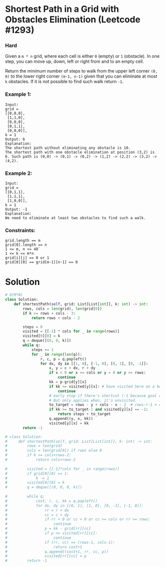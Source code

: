 Shortest Path in a Grid with Obstacles Elimination (Leetcode #1293)
===============================
### Hard

Given a `m * n` grid, where each cell is either `0` (empty) or `1` (obstacle). In one step, you can move up, down, left or right from and to an empty cell.

Return the minimum number of steps to walk from the upper left corner `(0, 0)` to the lower right corner `(m-1, n-1)` given that you can eliminate at most `k`
obstacles. If it is not possible to find such walk return `-1`.

 

### Example 1:
```
Input: 
grid = 
[[0,0,0],
 [1,1,0],
 [0,0,0],
 [0,1,1],
 [0,0,0]], 
k = 1
Output: 6
Explanation: 
The shortest path without eliminating any obstacle is 10. 
The shortest path with one obstacle elimination at position (3,2) is 6. Such path is (0,0) -> (0,1) -> (0,2) -> (1,2) -> (2,2) -> (3,2) -> (4,2).
``` 

### Example 2:
```
Input: 
grid = 
[[0,1,1],
 [1,1,1],
 [1,0,0]], 
k = 1
Output: -1
Explanation: 
We need to eliminate at least two obstacles to find such a walk.
 ```

### Constraints:
```
grid.length == m
grid[0].length == n
1 <= m, n <= 40`
1 <= k <= m*n
grid[i][j] == 0 or 1
grid[0][0] == grid[m-1][n-1] == 0
```

Solution
========

```python
# O(M*N)
class Solution:
    def shortestPath(self, grid: List[List[int]], k: int) -> int:
        rows, cols = len(grid), len(grid[0])
        if k >= rows + cols - 3:
            return rows + cols - 2

        steps = 0
        visited = [[-1] * cols for _ in range(rows)]
        visited[0][0] = k
        q = deque([(0, 0, k)])
        while q:
            steps += 1
            for _ in range(len(q)):
                r, c, p = q.popleft()
                for dx, dy in [[1, 0], [-1, 0], [0, 1], [0, -1]]:
                    x, y = c + dx, r + dy
                    if x < 0 or x >= cols or y < 0 or y >= rows:
                        continue
                    kk = p-grid[y][x]
                    if kk <= visited[y][x]: # have visited here on a better path.
                        continue
                    # early stop if there's shortcut (-1 because goal cell != 1)
                    # But only applies when, it's unvisited.
                    to_target = rows - y + cols - x - 2  # rows-r-1 + cols-c-1
                    if kk >= to_target-1 and visited[y][x] == -1:
                        return steps + to_target
                    q.append((y, x, kk))
                    visited[y][x] = kk
        return -1
```  

```python
# class Solution:
#     def shortestPath(self, grid: List[List[int]], k: int) -> int:
#         rows = len(grid)
#         cols = len(grid[0]) if rows else 0
#         if k >= cols+rows-2:
#             return cols+rows-2
        
#         visited = [[-1]*cols for _ in range(rows)]
#         if grid[0][0] == 1:
#             k -= 1
#         visited[0][0] = k
#         q = deque([(0, 0, 0, k)])
        
#         while q:
#             cost, r, c, kk = q.popleft()            
#             for dx, dy in [[0, 1], [1, 0], [0, -1], [-1, 0]]:
#                 rr = r + dx
#                 cc = c + dy
#                 if rr < 0 or cc < 0 or cc >= cols or rr >= rows:
#                     continue
#                 p = kk - grid[rr][cc]
#                 if p <= visited[rr][cc]:
#                     continue
#                 if (rr, cc) == (rows-1, cols-1):
#                     return cost+1
#                 q.append((cost+1, rr, cc, p))
#                 visited[rr][cc] = p
#         return -1

```
